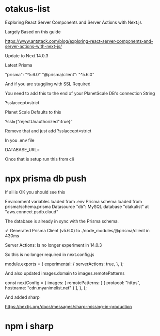 # otakus-list

Exploring React Server Components and Server Actions with Next.js

Largely Based on this guide

https://www.antstack.com/blog/exploring-react-server-components-and-server-actions-with-next-js/

Update to Next 14.0.3

Latest Prisma

"prisma": "^5.6.0"
"@prisma/client": "^5.6.0"

And if you are stuggling with SSL Required

You need to add this to the end of your PlanetScale DB's connection String

?sslaccept=strict

Planet Scale Defaults to this

?ssl={"rejectUnauthorized":true}'

Remove that and just add ?sslaccept=strict

In you .env file

DATABASE_URL=

Once that is setup run this from cli

# npx prisma db push

If all is OK you should see this

Environment variables loaded from .env
Prisma schema loaded from prisma/schema.prisma
Datasource "db": MySQL database "otakulist" at "aws.connect.psdb.cloud"

The database is already in sync with the Prisma schema.

✔ Generated Prisma Client (v5.6.0) to ./node_modules/@prisma/client in 430ms


Server Actions:  Is no longer experiment in 14.0.3

So this is no longer required in next.config.js

module.exports = {
  experimental: {
    serverActions: true,
  },
};

And also updated images.domain to images.remotePatterns

const nextConfig = {
  images: {
    remotePatterns: [
       {
        protocol: "https",
        hostname:  "cdn.myanimelist.net"
       }
    ],
  },
};

And added sharp

https://nextjs.org/docs/messages/sharp-missing-in-production

# npm i sharp
